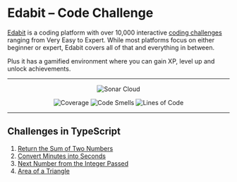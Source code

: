 # Edabit – Code Challenge

[Edabit](https://edabit.com/) is a coding platform with over 10,000 interactive [coding challenges](https://edabit.com/challenges) ranging from Very Easy to Expert. While most platforms focus on either beginner or expert, Edabit covers all of that and everything in between.

Plus it has a gamified environment where you can gain XP, level up and unlock achievements.

---

<p align="center">
    <img src="https://sonarcloud.io/images/project_badges/sonarcloud-white.svg" alt="Sonar Cloud">
</p>

<p align="center">
    <img src="https://sonarcloud.io/api/project_badges/measure?project=jakubjirous_edabit-code-challenge&metric=coverage" alt="Coverage">
    <img src="https://sonarcloud.io/api/project_badges/measure?project=jakubjirous_edabit-code-challenge&metric=code_smells" alt="Code Smells">
    <img src="https://sonarcloud.io/api/project_badges/measure?project=jakubjirous_edabit-code-challenge&metric=ncloc" alt="Lines of Code">
</p>

---

## Challenges in TypeScript

1. [Return the Sum of Two Numbers](/src/challenges/01-addition/INDEX.md)
2. [Convert Minutes into Seconds](/src/challenges/02-convert/INDEX.md)
3. [Next Number from the Integer Passed](/src/challenges/03-next-number/INDEX.md)
4. [Area of a Triangle](/src/challenges/04-triangle-area/INDEX.md)
